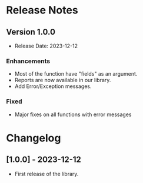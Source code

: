 # Release Notes

## Version 1.0.0
- Release Date: 2023-12-12

### Enhancements
- Most of the function have "fields" as an argument.
- Reports are now available in our library. 
- Add Error/Exception messages.

### Fixed
- Major fixes on all functions with error messages


# Changelog

## [1.0.0] - 2023-12-12
- First release of the library.

